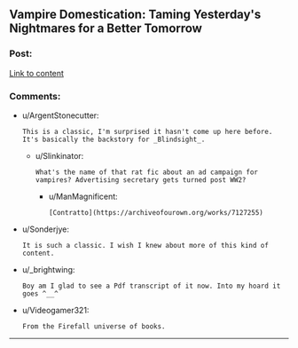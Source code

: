 ## Vampire Domestication: Taming Yesterday's Nightmares for a Better Tomorrow

### Post:

[Link to content](https://rifters.com/real/progress.htm)

### Comments:

- u/ArgentStonecutter:
  ```
  This is a classic, I'm surprised it hasn't come up here before. It's basically the backstory for _Blindsight_.
  ```

  - u/Slinkinator:
    ```
    What's the name of that rat fic about an ad campaign for vampires? Advertising secretary gets turned post WW2?
    ```

    - u/ManMagnificent:
      ```
      [Contratto](https://archiveofourown.org/works/7127255)
      ```

- u/Sonderjye:
  ```
  It is such a classic. I wish I knew about more of this kind of content.
  ```

- u/_brightwing:
  ```
  Boy am I glad to see a Pdf transcript of it now. Into my hoard it goes ^__^
  ```

- u/Videogamer321:
  ```
  From the Firefall universe of books.
  ```

---

